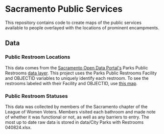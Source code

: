 # Sacramento Public Services 

This repository contains code to create maps of the public services available to
people overlayed with the locations of prominent encampments.

## Data

### Public Restroom Locations

This data comes from the [Sacramento Open Data Portal's][sodp] Parks Public
Restrooms [data layer][ppr]. This project uses the Parks Public Restrooms 
Facility and OBJECTID variables to uniquely identify each restroom. To see 
the restrooms labeled with their Facility and OBJECTID, use [this map][app].

[sodp]: https://data.cityofsacramento.org/
[ppr]: https://data.cityofsacramento.org/datasets/b9e7fa6d1d104833b3f04268d7f682dc_0/
[app]: https://www.arcgis.com/apps/instant/basic/index.html?appid=75d70d7779ed43899356d1fe07e9ace6


### Public Restroom Statuses

This data was collected by members of the Sacramento chapter of the League of
Women Voters. Members visited each bathroom and made note of whether it was 
functional or not, as well as any barriers to entry. The most up to date raw
data is stored in data/City Parks with Restrooms 040824.xlsx.